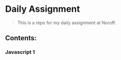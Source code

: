 # Daily Assignment

> This is a repo for my daily assignment at Noroff.

## Contents: 

### Javascript 1
